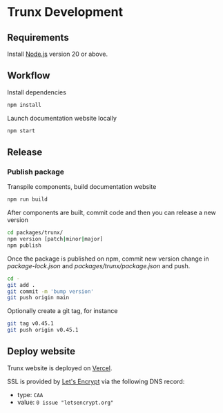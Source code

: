 # Trunx Development

## Requirements

Install [Node.js](https://nodejs.org/) version 20 or above.

## Workflow

Install dependencies

```sh
npm install
```

Launch documentation website locally

```sh
npm start
```

## Release

### Publish package

Transpile components, build documentation website

```sh
npm run build
```

After components are built, commit code and then you can release a new version

```sh
cd packages/trunx/
npm version [patch|minor|major]
npm publish
```

Once the package is published on npm, commit new version change in _package-lock.json_ and _packages/trunx/package.json_ and push.

```sh
cd -
git add .
git commit -m 'bump version'
git push origin main
```

Optionally create a git tag, for instance

```sh
git tag v0.45.1
git push origin v0.45.1
```

## Deploy website

Trunx website is deployed on [Vercel](https://vercel.com/).

SSL is provided by [Let's Encrypt](https://letsencrypt.org/) via the following DNS record:

- type: `CAA`
- value: `0 issue "letsencrypt.org"`
